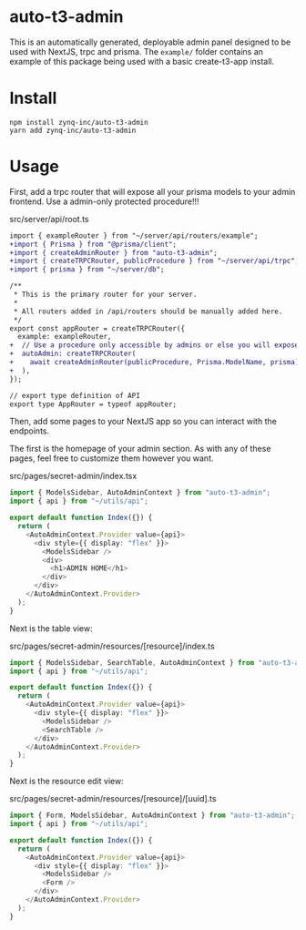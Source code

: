 # auto-t3-admin

This is an automatically generated, deployable admin panel designed to be used with NextJS, trpc and prisma. The `example/` folder contains an example of this package being used with a basic create-t3-app install.

# Install

```
npm install zynq-inc/auto-t3-admin
yarn add zynq-inc/auto-t3-admin
```

# Usage

First, add a trpc router that will expose all your prisma models to your admin frontend. Use a admin-only protected procedure!!!

src/server/api/root.ts

```diff
import { exampleRouter } from "~/server/api/routers/example";
+import { Prisma } from "@prisma/client";
+import { createAdminRouter } from "auto-t3-admin";
+import { createTRPCRouter, publicProcedure } from "~/server/api/trpc";
+import { prisma } from "~/server/db";

/**
 * This is the primary router for your server.
 *
 * All routers added in /api/routers should be manually added here.
 */
export const appRouter = createTRPCRouter({
  example: exampleRouter,
+  // Use a procedure only accessible by admins or else you will expose your prod db!
+  autoAdmin: createTRPCRouter(
+    await createAdminRouter(publicProcedure, Prisma.ModelName, prisma)
+  ),
});

// export type definition of API
export type AppRouter = typeof appRouter;
```

Then, add some pages to your NextJS app so you can interact with the endpoints.

The first is the homepage of your admin section. As with any of these pages, feel free to
customize them however you want.

src/pages/secret-admin/index.tsx

```typescript
import { ModelsSidebar, AutoAdminContext } from "auto-t3-admin";
import { api } from "~/utils/api";

export default function Index({}) {
  return (
    <AutoAdminContext.Provider value={api}>
      <div style={{ display: "flex" }}>
        <ModelsSidebar />
        <div>
          <h1>ADMIN HOME</h1>
        </div>
      </div>
    </AutoAdminContext.Provider>
  );
}
```

Next is the table view:

src/pages/secret-admin/resources/\[resource\]/index.ts

```typescript
import { ModelsSidebar, SearchTable, AutoAdminContext } from "auto-t3-admin";
import { api } from "~/utils/api";

export default function Index({}) {
  return (
    <AutoAdminContext.Provider value={api}>
      <div style={{ display: "flex" }}>
        <ModelsSidebar />
        <SearchTable />
      </div>
    </AutoAdminContext.Provider>
  );
}
```

Next is the resource edit view:

src/pages/secret-admin/resources/\[resource\]/\[uuid\].ts

```typescript
import { Form, ModelsSidebar, AutoAdminContext } from "auto-t3-admin";
import { api } from "~/utils/api";

export default function Index({}) {
  return (
    <AutoAdminContext.Provider value={api}>
      <div style={{ display: "flex" }}>
        <ModelsSidebar />
        <Form />
      </div>
    </AutoAdminContext.Provider>
  );
}
```
